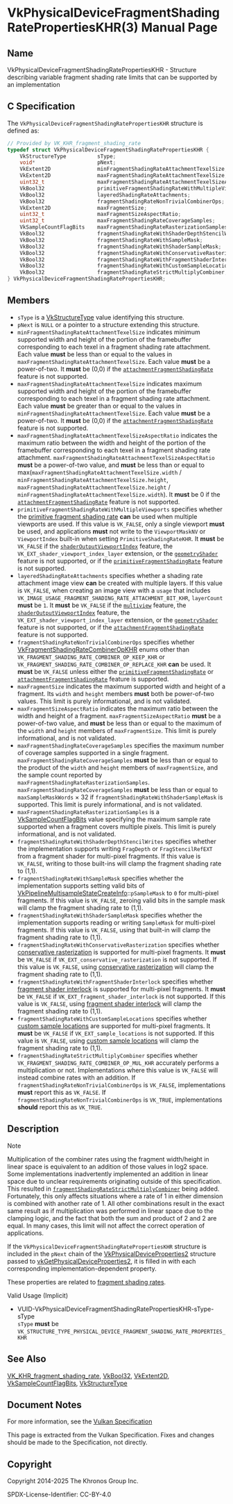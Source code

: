 # VkPhysicalDeviceFragmentShadingRatePropertiesKHR(3) Manual Page

## Name

VkPhysicalDeviceFragmentShadingRatePropertiesKHR - Structure describing variable fragment shading rate limits that can be supported by an implementation



## [](#_c_specification)C Specification

The `VkPhysicalDeviceFragmentShadingRatePropertiesKHR` structure is defined as:

```c++
// Provided by VK_KHR_fragment_shading_rate
typedef struct VkPhysicalDeviceFragmentShadingRatePropertiesKHR {
    VkStructureType          sType;
    void*                    pNext;
    VkExtent2D               minFragmentShadingRateAttachmentTexelSize;
    VkExtent2D               maxFragmentShadingRateAttachmentTexelSize;
    uint32_t                 maxFragmentShadingRateAttachmentTexelSizeAspectRatio;
    VkBool32                 primitiveFragmentShadingRateWithMultipleViewports;
    VkBool32                 layeredShadingRateAttachments;
    VkBool32                 fragmentShadingRateNonTrivialCombinerOps;
    VkExtent2D               maxFragmentSize;
    uint32_t                 maxFragmentSizeAspectRatio;
    uint32_t                 maxFragmentShadingRateCoverageSamples;
    VkSampleCountFlagBits    maxFragmentShadingRateRasterizationSamples;
    VkBool32                 fragmentShadingRateWithShaderDepthStencilWrites;
    VkBool32                 fragmentShadingRateWithSampleMask;
    VkBool32                 fragmentShadingRateWithShaderSampleMask;
    VkBool32                 fragmentShadingRateWithConservativeRasterization;
    VkBool32                 fragmentShadingRateWithFragmentShaderInterlock;
    VkBool32                 fragmentShadingRateWithCustomSampleLocations;
    VkBool32                 fragmentShadingRateStrictMultiplyCombiner;
} VkPhysicalDeviceFragmentShadingRatePropertiesKHR;
```

## [](#_members)Members

- `sType` is a [VkStructureType](https://registry.khronos.org/vulkan/specs/latest/man/html/VkStructureType.html) value identifying this structure.
- `pNext` is `NULL` or a pointer to a structure extending this structure.
- []()`minFragmentShadingRateAttachmentTexelSize` indicates minimum supported width and height of the portion of the framebuffer corresponding to each texel in a fragment shading rate attachment. Each value **must** be less than or equal to the values in `maxFragmentShadingRateAttachmentTexelSize`. Each value **must** be a power-of-two. It **must** be (0,0) if the [`attachmentFragmentShadingRate`](https://registry.khronos.org/vulkan/specs/latest/html/vkspec.html#features-attachmentFragmentShadingRate) feature is not supported.
- []()`maxFragmentShadingRateAttachmentTexelSize` indicates maximum supported width and height of the portion of the framebuffer corresponding to each texel in a fragment shading rate attachment. Each value **must** be greater than or equal to the values in `minFragmentShadingRateAttachmentTexelSize`. Each value **must** be a power-of-two. It **must** be (0,0) if the [`attachmentFragmentShadingRate`](https://registry.khronos.org/vulkan/specs/latest/html/vkspec.html#features-attachmentFragmentShadingRate) feature is not supported.
- []()`maxFragmentShadingRateAttachmentTexelSizeAspectRatio` indicates the maximum ratio between the width and height of the portion of the framebuffer corresponding to each texel in a fragment shading rate attachment. `maxFragmentShadingRateAttachmentTexelSizeAspectRatio` **must** be a power-of-two value, and **must** be less than or equal to max(`maxFragmentShadingRateAttachmentTexelSize.width` / `minFragmentShadingRateAttachmentTexelSize.height`, `maxFragmentShadingRateAttachmentTexelSize.height` / `minFragmentShadingRateAttachmentTexelSize.width`). It **must** be 0 if the [`attachmentFragmentShadingRate`](https://registry.khronos.org/vulkan/specs/latest/html/vkspec.html#features-attachmentFragmentShadingRate) feature is not supported.
- []()`primitiveFragmentShadingRateWithMultipleViewports` specifies whether the [primitive fragment shading rate](https://registry.khronos.org/vulkan/specs/latest/html/vkspec.html#primsrast-fragment-shading-rate-primitive) **can** be used when multiple viewports are used. If this value is `VK_FALSE`, only a single viewport **must** be used, and applications **must** not write to the `ViewportMaskNV` or `ViewportIndex` built-in when setting `PrimitiveShadingRateKHR`. It **must** be `VK_FALSE` if the [`shaderOutputViewportIndex`](https://registry.khronos.org/vulkan/specs/latest/html/vkspec.html#features-shaderOutputViewportIndex) feature, the `VK_EXT_shader_viewport_index_layer` extension, or the [`geometryShader`](https://registry.khronos.org/vulkan/specs/latest/html/vkspec.html#features-geometryShader) feature is not supported, or if the [`primitiveFragmentShadingRate`](https://registry.khronos.org/vulkan/specs/latest/html/vkspec.html#features-primitiveFragmentShadingRate) feature is not supported.
- []()`layeredShadingRateAttachments` specifies whether a shading rate attachment image view **can** be created with multiple layers. If this value is `VK_FALSE`, when creating an image view with a `usage` that includes `VK_IMAGE_USAGE_FRAGMENT_SHADING_RATE_ATTACHMENT_BIT_KHR`, `layerCount` **must** be `1`. It **must** be `VK_FALSE` if the [`multiview`](https://registry.khronos.org/vulkan/specs/latest/html/vkspec.html#features-multiview) feature, the [`shaderOutputViewportIndex`](https://registry.khronos.org/vulkan/specs/latest/html/vkspec.html#features-shaderOutputViewportIndex) feature, the `VK_EXT_shader_viewport_index_layer` extension, or the [`geometryShader`](https://registry.khronos.org/vulkan/specs/latest/html/vkspec.html#features-geometryShader) feature is not supported, or if the [`attachmentFragmentShadingRate`](https://registry.khronos.org/vulkan/specs/latest/html/vkspec.html#features-attachmentFragmentShadingRate) feature is not supported.
- []()`fragmentShadingRateNonTrivialCombinerOps` specifies whether [VkFragmentShadingRateCombinerOpKHR](https://registry.khronos.org/vulkan/specs/latest/man/html/VkFragmentShadingRateCombinerOpKHR.html) enums other than `VK_FRAGMENT_SHADING_RATE_COMBINER_OP_KEEP_KHR` or `VK_FRAGMENT_SHADING_RATE_COMBINER_OP_REPLACE_KHR` **can** be used. It **must** be `VK_FALSE` unless either the [`primitiveFragmentShadingRate`](https://registry.khronos.org/vulkan/specs/latest/html/vkspec.html#features-primitiveFragmentShadingRate) or [`attachmentFragmentShadingRate`](https://registry.khronos.org/vulkan/specs/latest/html/vkspec.html#features-attachmentFragmentShadingRate) feature is supported.
- []()`maxFragmentSize` indicates the maximum supported width and height of a fragment. Its `width` and `height` members **must** both be power-of-two values. This limit is purely informational, and is not validated.
- []()`maxFragmentSizeAspectRatio` indicates the maximum ratio between the width and height of a fragment. `maxFragmentSizeAspectRatio` **must** be a power-of-two value, and **must** be less than or equal to the maximum of the `width` and `height` members of `maxFragmentSize`. This limit is purely informational, and is not validated.
- []()`maxFragmentShadingRateCoverageSamples` specifies the maximum number of coverage samples supported in a single fragment. `maxFragmentShadingRateCoverageSamples` **must** be less than or equal to the product of the `width` and `height` members of `maxFragmentSize`, and the sample count reported by `maxFragmentShadingRateRasterizationSamples`. `maxFragmentShadingRateCoverageSamples` **must** be less than or equal to `maxSampleMaskWords` × 32 if `fragmentShadingRateWithShaderSampleMask` is supported. This limit is purely informational, and is not validated.
- []()`maxFragmentShadingRateRasterizationSamples` is a [VkSampleCountFlagBits](https://registry.khronos.org/vulkan/specs/latest/man/html/VkSampleCountFlagBits.html) value specifying the maximum sample rate supported when a fragment covers multiple pixels. This limit is purely informational, and is not validated.
- []()`fragmentShadingRateWithShaderDepthStencilWrites` specifies whether the implementation supports writing `FragDepth` or `FragStencilRefEXT` from a fragment shader for multi-pixel fragments. If this value is `VK_FALSE`, writing to those built-ins will clamp the fragment shading rate to (1,1).
- []()`fragmentShadingRateWithSampleMask` specifies whether the implementation supports setting valid bits of [VkPipelineMultisampleStateCreateInfo](https://registry.khronos.org/vulkan/specs/latest/man/html/VkPipelineMultisampleStateCreateInfo.html)::`pSampleMask` to `0` for multi-pixel fragments. If this value is `VK_FALSE`, zeroing valid bits in the sample mask will clamp the fragment shading rate to (1,1).
- []()`fragmentShadingRateWithShaderSampleMask` specifies whether the implementation supports reading or writing `SampleMask` for multi-pixel fragments. If this value is `VK_FALSE`, using that built-in will clamp the fragment shading rate to (1,1).
- []()`fragmentShadingRateWithConservativeRasterization` specifies whether [conservative rasterization](https://registry.khronos.org/vulkan/specs/latest/html/vkspec.html#primsrast-conservativeraster) is supported for multi-pixel fragments. It **must** be `VK_FALSE` if `VK_EXT_conservative_rasterization` is not supported. If this value is `VK_FALSE`, using [conservative rasterization](https://registry.khronos.org/vulkan/specs/latest/html/vkspec.html#primsrast-conservativeraster) will clamp the fragment shading rate to (1,1).
- []()`fragmentShadingRateWithFragmentShaderInterlock` specifies whether [fragment shader interlock](https://registry.khronos.org/vulkan/specs/latest/html/vkspec.html#fragops-shader-interlock) is supported for multi-pixel fragments. It **must** be `VK_FALSE` if `VK_EXT_fragment_shader_interlock` is not supported. If this value is `VK_FALSE`, using [fragment shader interlock](https://registry.khronos.org/vulkan/specs/latest/html/vkspec.html#fragops-shader-interlock) will clamp the fragment shading rate to (1,1).
- []()`fragmentShadingRateWithCustomSampleLocations` specifies whether [custom sample locations](https://registry.khronos.org/vulkan/specs/latest/html/vkspec.html#primsrast-samplelocations) are supported for multi-pixel fragments. It **must** be `VK_FALSE` if `VK_EXT_sample_locations` is not supported. If this value is `VK_FALSE`, using [custom sample locations](https://registry.khronos.org/vulkan/specs/latest/html/vkspec.html#primsrast-samplelocations) will clamp the fragment shading rate to (1,1).
- []()`fragmentShadingRateStrictMultiplyCombiner` specifies whether `VK_FRAGMENT_SHADING_RATE_COMBINER_OP_MUL_KHR` accurately performs a multiplication or not. Implementations where this value is `VK_FALSE` will instead combine rates with an addition. If `fragmentShadingRateNonTrivialCombinerOps` is `VK_FALSE`, implementations **must** report this as `VK_FALSE`. If `fragmentShadingRateNonTrivialCombinerOps` is `VK_TRUE`, implementations **should** report this as `VK_TRUE`.

## [](#_description)Description

Note

Multiplication of the combiner rates using the fragment width/height in linear space is equivalent to an addition of those values in log2 space. Some implementations inadvertently implemented an addition in linear space due to unclear requirements originating outside of this specification. This resulted in [`fragmentShadingRateStrictMultiplyCombiner`](https://registry.khronos.org/vulkan/specs/latest/html/vkspec.html#limits-fragmentShadingRateStrictMultiplyCombiner) being added. Fortunately, this only affects situations where a rate of 1 in either dimension is combined with another rate of 1. All other combinations result in the exact same result as if multiplication was performed in linear space due to the clamping logic, and the fact that both the sum and product of 2 and 2 are equal. In many cases, this limit will not affect the correct operation of applications.

If the `VkPhysicalDeviceFragmentShadingRatePropertiesKHR` structure is included in the `pNext` chain of the [VkPhysicalDeviceProperties2](https://registry.khronos.org/vulkan/specs/latest/man/html/VkPhysicalDeviceProperties2.html) structure passed to [vkGetPhysicalDeviceProperties2](https://registry.khronos.org/vulkan/specs/latest/man/html/vkGetPhysicalDeviceProperties2.html), it is filled in with each corresponding implementation-dependent property.

These properties are related to [fragment shading rates](https://registry.khronos.org/vulkan/specs/latest/html/vkspec.html#primsrast-fragment-shading-rate).

Valid Usage (Implicit)

- [](#VUID-VkPhysicalDeviceFragmentShadingRatePropertiesKHR-sType-sType)VUID-VkPhysicalDeviceFragmentShadingRatePropertiesKHR-sType-sType  
  `sType` **must** be `VK_STRUCTURE_TYPE_PHYSICAL_DEVICE_FRAGMENT_SHADING_RATE_PROPERTIES_KHR`

## [](#_see_also)See Also

[VK\_KHR\_fragment\_shading\_rate](https://registry.khronos.org/vulkan/specs/latest/man/html/VK_KHR_fragment_shading_rate.html), [VkBool32](https://registry.khronos.org/vulkan/specs/latest/man/html/VkBool32.html), [VkExtent2D](https://registry.khronos.org/vulkan/specs/latest/man/html/VkExtent2D.html), [VkSampleCountFlagBits](https://registry.khronos.org/vulkan/specs/latest/man/html/VkSampleCountFlagBits.html), [VkStructureType](https://registry.khronos.org/vulkan/specs/latest/man/html/VkStructureType.html)

## [](#_document_notes)Document Notes

For more information, see the [Vulkan Specification](https://registry.khronos.org/vulkan/specs/latest/html/vkspec.html#VkPhysicalDeviceFragmentShadingRatePropertiesKHR)

This page is extracted from the Vulkan Specification. Fixes and changes should be made to the Specification, not directly.

## [](#_copyright)Copyright

Copyright 2014-2025 The Khronos Group Inc.

SPDX-License-Identifier: CC-BY-4.0